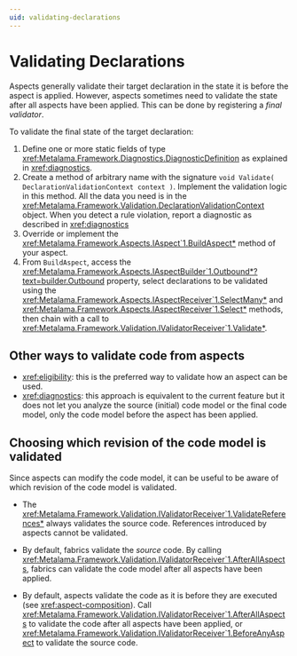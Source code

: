 ```yaml
---
uid: validating-declarations
---
```


# Validating Declarations

Aspects generally validate their target declaration in the state it is before the aspect is applied. However, aspects sometimes need to validate the state after all aspects have been applied. This can be done by registering a _final validator_.

To validate the final state of the target declaration:

1. Define one or more static fields of type <xref:Metalama.Framework.Diagnostics.DiagnosticDefinition> as explained in <xref:diagnostics>.
2. Create a method of arbitrary name with the signature `void Validate( DeclarationValidationContext context )`. Implement the validation logic in this method. All the data you need is in the <xref:Metalama.Framework.Validation.DeclarationValidationContext> object. When you detect a rule violation, report a diagnostic as described in <xref:diagnostics>
3. Override or implement the <xref:Metalama.Framework.Aspects.IAspect`1.BuildAspect*> method of your aspect.
4. From `BuildAspect`, access the <xref:Metalama.Framework.Aspects.IAspectBuilder`1.Outbound*?text=builder.Outbound> property, select declarations to be validated using the <xref:Metalama.Framework.Aspects.IAspectReceiver`1.SelectMany*> and <xref:Metalama.Framework.Aspects.IAspectReceiver`1.Select*> methods,  then chain with a call to <xref:Metalama.Framework.Validation.IValidatorReceiver`1.Validate*>. 

## Other ways to validate code from aspects

* <xref:eligibility>: this is the preferred way to validate how an aspect can be used.
* <xref:diagnostics>: this approach is equivalent to the current feature but it does not let you analyze the source (initial) code model or the final code model, only the code model before the aspect has been applied.


## Choosing which revision of the code model is validated

Since aspects can modify the code model, it can be useful to be aware of which revision of the code model is validated.

* The <xref:Metalama.Framework.Validation.IValidatorReceiver`1.ValidateReferences*> always validates the source code. References introduced by aspects cannot be validated.

* By default, fabrics validate the _source_ code. By calling <xref:Metalama.Framework.Validation.IValidatorReceiver`1.AfterAllAspects>, fabrics can validate the code model after all aspects have been applied.
  
* By default, aspects validate the code as it is before they are executed (see <xref:aspect-composition>). Call <xref:Metalama.Framework.Validation.IValidatorReceiver`1.AfterAllAspects> to validate the code after all aspects have been applied, or <xref:Metalama.Framework.Validation.IValidatorReceiver`1.BeforeAnyAspect> to validate the source code.